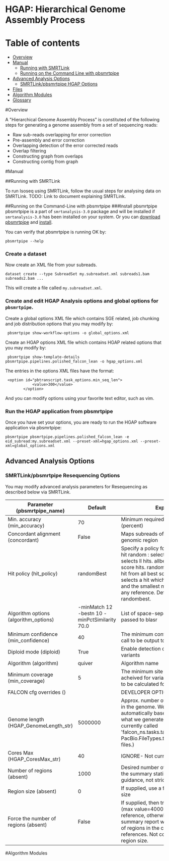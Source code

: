 # HGAP: Hierarchical Genome Assembly Process



Table of contents
=================

  * [Overview](#overview)
  * [Manual](#manual)
    * [Running with SMRTLink](#running-with-smrtlink)
    * [Running on the Command Line with pbsmrtpipe](#running-on-the-command-line-with-pbsmrtpipe)
  * [Advanced Analysis Options](#advanced-analysis-options)
    * [SMRTLink/pbsmrtpipe HGAP Options](#smrtlinkpbsmrtpipe-resequencing-options)
  * [Files](#files)
  * [Algorithm Modules](#algorithm-modules)
  * [Glossary](#glossary)

#Overview

A "Hierarchical Genome Assembly Process" is constituted of the following steps
for generating a genome assembly from a set of sequencing reads:

* Raw sub-reads overlapping for error correction
* Pre-assembly and error correction
* Overlapping detection of the error corrected reads
* Overlap filtering
* Constructing graph from overlaps
* Constructing contig from graph

#Manual

##Running with SMRTLink

To run Isoseq using SMRTLink, follow the usual steps for analysing data on SMRTLink. TODO: Link to document explaining SMRTLink.

##Running on the Command-Line with pbsmrtpipe
###Install pbsmrtpipe
pbsmrtpipe is a part of `smrtanalysis-3.0` package and will be installed
if `smrtanalysis-3.0` has been installed on your system. Or you can [download   pbsmrtpipe](https://github.com/PacificBiosciences/pbsmrtpipe) and [install](http://pbsmrtpipe.readthedocs.org/en/master/).
    
You can verify that pbsmrtpipe is running OK by:

    pbsmrtpipe --help

### Create a dataset
Now create an XML file from your subreads.

```
dataset create --type SubreadSet my.subreadset.xml subreads1.bam subreads2.bam ...
```
This will create a file called `my.subreadset.xml`. 


### Create and edit HGAP Analysis options and global options for `pbsmrtpipe`.
Create a global options XML file which contains SGE related, job chunking and
job distribution options that you may modify by:

```
 pbsmrtpipe show-workflow-options -o global_options.xml
```

Create an HGAP options XML file which contains HGAP related options that 
you may modify by:
```
 pbsmrtpipe show-template-details pbsmrtpipe.pipelines.polished_falcon_lean -o hgap_options.xml
```

The entries in the options XML files have the format:

```
 <option id="pbtranscript.task_options.min_seq_len">
            <value>300</value>
        </option>
```
And you can modify options using your favorite text editor, such as vim.

### Run the HGAP application from pbsmrtpipe
Once you have set your options, you are ready to run the HGAP software application via pbsmrtpipe:

```
pbsmrtpipe pbsmrtpipe.pipelines.polished_falcon_lean -e eid_subread:my.subreadset.xml --preset-xml=hgap_options.xml --preset-xml=global_options.xml
```

## Advanced Analysis Options

### SMRTLink/pbsmrtpipe Resequencing Options

You may modify advanced analysis parameters for Resequencing as described below via SMRTLink.

|           Parameter (pbsmrtpipe_name)          |     Default      |  Explanation      |
| -------------------------- | --------------------------- | ----------------- |
| Min. accuracy (min_accuracy) | 70  | Minimum required alignment accuracy (percent) |
| Concordant alignment (concordant) | False | Maps subreads of a ZMW to the same genomic region |
| Hit policy (hit_policy) | randomBest  | Specify a policy for how to treat multiple hit random : selects a random hit. all : selects ll hits. allbest : selects all the best score hits. randombest: selects a random hit from all best score hits. leftmost : selects a hit which has the best score and the smallest mapping coordinate in any reference. Default value is randombest. |
| Algorithm options (algorithm_options) | -minMatch 12 -bestn 10 -minPctSimilarity 70.0  | List of space-separated arguments passed to blasr |
| Minimum confidence (min_confidence) | 40  | The minimum confidence for a variant call to be output to variants.gff |
| Diploid mode (diploid) | True  | Enable detection of heterozygous variants |
| Algorithm (algorithm) | quiver  | Algorithm name |
| Minimum coverage (min_coverage) | 5  | The minimum site coverage that must be acheived for variant calls and consensus to be calculated for a site |
| FALCON cfg overrides () |  | DEVELOPER OPTION |
| Genome length (HGAP_GenomeLength_str) | 5000000  | Approx. number of base pairs expected in the genome. We choose other settings automatically based on this. (To learn what we generate, see fc_*.cfg, currently called 'falcon_ns.tasks.task_falcon0_build_rbd-PacBio.FileTypes.txt' amongst output files.) |
| Cores Max (HGAP_CoresMax_str) | 40  | IGNORE- Not currently used |
| Number of regions (absent) | 1000  | Desired number of genome regions in the summary statistics (used for guidance, not strict) |
| Region size (absent) | 0  | If supplied, use a fized genomic region size |
| Force the number of regions (absent) | False  | If supplied, then try to use this number (max value=40000) of regions per reference, otherwise the coverage summary report will optimize the number of regions in the case of many references. Not compatible with a fixed region size. |

#Algorithm Modules
